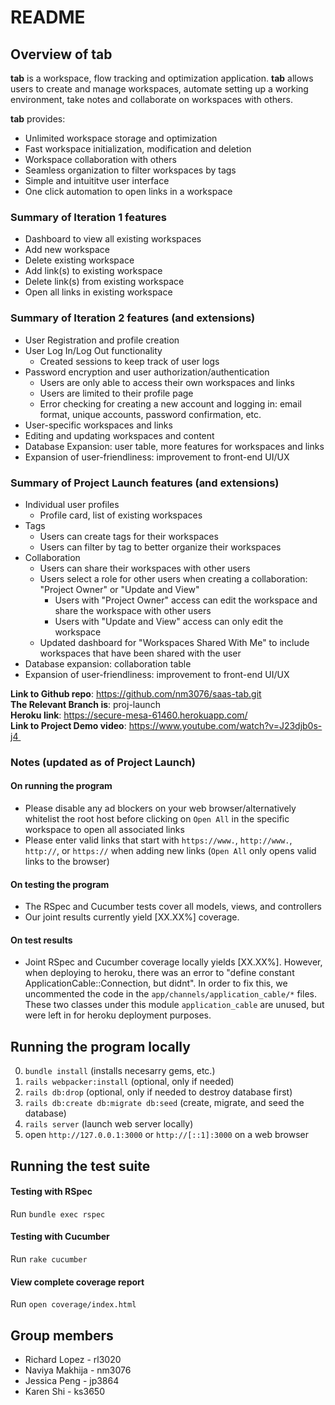# README

## Overview of tab 
**tab** is a workspace, flow tracking and optimization application. **tab** allows users to create and manage workspaces, automate setting up a working environment, take notes and collaborate on workspaces with others.<br />

**tab** provides:
- Unlimited workspace storage and optimization
- Fast workspace initialization, modification and deletion
- Workspace collaboration with others
- Seamless organization to filter workspaces by tags
- Simple and intuititve user interface
- One click automation to open links in a workspace

### Summary of Iteration 1 features
- Dashboard to view all existing workspaces
- Add new workspace
- Delete existing workspace
- Add link(s) to existing workspace
- Delete link(s) from existing workspace
- Open all links in existing workspace

### Summary of Iteration 2 features (and extensions)
- User Registration and profile creation
- User Log In/Log Out functionality
    - Created sessions to keep track of user logs
- Password encryption and user authorization/authentication
    - Users are only able to access their own workspaces and links
    - Users are limited to their profile page
    - Error checking for creating a new account and logging in: email format, unique accounts, password confirmation, etc.
- User-specific workspaces and links
- Editing and updating workspaces and content
- Database Expansion: user table, more features for workspaces and links
- Expansion of user-friendliness: improvement to front-end UI/UX

### Summary of Project Launch features (and extensions)
- Individual user profiles
    - Profile card, list of existing workspaces
- Tags
    - Users can create tags for their workspaces
    - Users can filter by tag to better organize their workspaces
- Collaboration
    - Users can share their workspaces with other users
    - Users select a role for other users when creating a collaboration: "Project Owner" or "Update and View"
        - Users with "Project Owner" access can edit the workspace and share the workspace with other users
        - Users with "Update and View" access can only edit the workspace
    - Updated dashboard for "Workspaces Shared With Me" to include workspaces that have been shared with the user
- Database expansion: collaboration table
- Expansion of user-friendliness: improvement to front-end UI/UX

**Link to Github repo**: https://github.com/nm3076/saas-tab.git <br />
**The Relevant Branch is**: proj-launch <br />
**Heroku link**: https://secure-mesa-61460.herokuapp.com/ <br />
**Link to Project Demo video**: https://www.youtube.com/watch?v=J23djb0s-j4 
<br />

### Notes (updated as of Project Launch)
#### On running the program
- Please disable any ad blockers on your web browser/alternatively whitelist the root host before clicking on `Open All` in the specific workspace to open all associated links
- Please enter valid links that start with `https://www.`, `http://www.`, `http://`, or `https://` when adding new links (`Open All` only opens valid links to the browser)
#### On testing the program
- The RSpec and Cucumber tests cover all models, views, and controllers
- Our joint results currently yield [XX.XX%] coverage.
#### On test results
- Joint RSpec and Cucumber coverage locally yields [XX.XX%]. However, when deploying to heroku, there was an error to "define constant ApplicationCable::Connection, but didnt". In order to fix this, we uncommented the code in the `app/channels/application_cable/*` files. These two classes under this module `application_cable` are unused, but were left in for heroku deployment purposes.

## Running the program locally
0.  `bundle install` (installs necesarry gems, etc.)
1.  `rails webpacker:install` (optional, only if needed) 
2.  `rails db:drop` (optional, only if needed to destroy database first)
3.  `rails db:create db:migrate db:seed` (create, migrate, and seed the database)
4.  `rails server` (launch web server locally)
5.  open `http://127.0.0.1:3000` or `http://[::1]:3000` on a web browser

## Running the test suite
#### Testing with RSpec
Run `bundle exec rspec`
#### Testing with Cucumber
Run `rake cucumber`
#### View complete coverage report
Run `open coverage/index.html` 

## Group members
* Richard Lopez - rl3020
* Naviya Makhija - nm3076
* Jessica Peng - jp3864
* Karen Shi - ks3650
